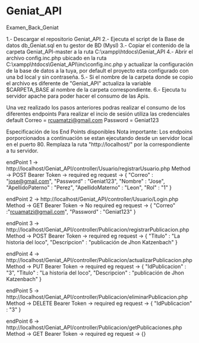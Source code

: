 # Geniat_API
 Examen_Back_Geniat

1.- Descargar el repositorio Geniat_API
2.- Ejecuta el script de la Base de datos db_Geniat.sql en tu gestor de BD (Mysl)
3.- Copiar el contenido de la carpeta Geniat_API-master a la ruta C:\xampp\htdocs\Geniat_API
4.- Abrir el archivo config.inc.php ubicado en la ruta C:\xampp\htdocs\Geniat_API\inc\config.inc.php y 
	actualizar la configuración de la base de datos a la tuya, 
	por default el proyecto esta configurado con una bd local y sin contraseña.
5.- Si el nombre de la carpeta donde se copio el archivo es diferente de "Geniat_API" 
	actualiza la variable $CARPETA_BASE al nombre de la carpeta correspondiente. 
6.- Ejecuta tu servidor apache para poder hacer el consumo de las Apis.


Una vez realizado los pasos anteriores podras realizar el consumo de los diferentes endpoints
Para realizar el incio de sesión utiliza las credenciales default
	Correo = rcuamatzi@gmail.com
     	Password = Geniat123

Especificación de los End Points disponibles
Nota importante: Los endpoins porporcionados a continuación se estan ejecutando desde un servidor local en el puerto 80. 
	         Remplaza la ruta "http://localhost/" por la correspondiente a tu servidor.

endPoint 1 -> http://localhost/Geniat_API/controller/Usuario/registrarUsuario.php
Method -> POST
Bearer Token -> required
eg request ->
{
    "Correo" : "jose@gmail.com",
    "Password" : "Geniat123",
    "Nombre" : "Jose",
    "ApellidoPaterno" : "Perez",
    "ApellidoMaterno" : "Leon",
    "Rol" : "1"
}


endPoint 2 -> http://localhost/Geniat_API/controller/Usuario/Login.php
Method -> GET
Bearer Token -> No required
eg request ->
{
    "Correo" :"rcuamatzi@gmail.com",
    "Password" : "Geniat123"
}


endPoint 3 -> http://localhost/Geniat_API/controller/Publicacion/registrarPublicacion.php
Method -> POST
Bearer Token -> required
eg request ->
{
    "Titulo" : "La historia del loco",
    "Descripcion" : "publicación de Jhon Katzenbach"
}


endPoint 4 -> http://localhost/Geniat_API/controller/Publicacion/actualizarPublicacion.php
Method -> PUT
Bearer Token -> required
eg request ->
{
    "IdPublicacion" : "3",
    "Titulo" : "La historia del loco",
    "Descripcion" : "publicación de Jhon Katzenbach"
}

endPoint 5 -> http://localhost/Geniat_API/controller/Publicacion/eliminarPublicacion.php
Method -> DELETE
Bearer Token -> required
eg request ->
{
    "IdPublicacion" : "3"
}


endPoint 6 -> http://localhost/Geniat_API/controller/Publicacion/getPublicaciones.php
Method -> GET
Bearer Token -> required
eg request -> {}


